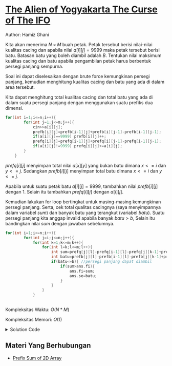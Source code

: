 # [The Alien of Yogyakarta The Curse of The IFO](https://tlx.toki.id/courses/competitive/chapters/13/problems/F)

Author: Hamiz Ghani

Kita akan menerima $N × M$ buah petak. Petak tersebut berisi nilai-nilai kualitas cacing dan apabila nilai $a[i][j]=9999$ maka petak tersebut berisi batu. Batasan batu yang boleh diambil adalah $B$. Tentukan nilai maksimum kualitas cacing dan batu apabila pengambilan petak harus berbentuk persegi panjang sempurna.

Soal ini dapat diselesaikan dengan brute force kemungkinan persegi panjang, kemudian menghitung kualitas cacing dan batu yang ada di dalam area tersebut.

Kita dapat menghitung total kualitas cacing dan total batu yang ada di dalam suatu persegi panjang dengan menggunakan suatu prefiks dua dimensi.

```c++
for(int i=1;i<=n;i++){
		for(int j=1;j<=m;j++){
			cin>>a[i][j];
			prefb[i][j]=prefb[i-1][j]+prefb[i][j-1]-prefb[i-1][j-1];
			if(a[i][j]==9999) prefb[i][j]++;
			prefq[i][j]=prefq[i-1][j]+prefq[i][j-1]-prefq[i-1][j-1];
			if(a[i][j]!=9999) prefq[i][j]+=a[i][j];
		}
	}
```
$prefq[i][j]$ menyimpan total nilai $a[x][y]$ yang bukan batu dimana $x<=i$ dan $y<=j$. Sedangkan $prefb[i][j]$ menyimpan total batu dimana $x<=i$ dan $y<=j$.

Apabila untuk suatu petak batu $a[i][j]=9999$, tambahkan nilai $prefb[i][j]$ dengan 1. Selain itu tambahkan $prefq[i][j]$ dengan $a[i][j]$.

Kemudian lakukan for loop bertingkat untuk masing-masing kemungkinan persegi panjang. Serta, cek total qualitas cacingnya (saya menyimpannya dalam variabel $sum$) dan banyak batu yang terangkut (variabel $batu$). Suatu persegi panjang kita anggap invalid apabila banyak $batu>b$, Selain itu bandingkan nilai $sum$ dengan jawaban sebelumnya.

```c++
for(int i=1;i<=n;i++){
		for(int j=i;j<=n;j++){
			for(int k=1;k<=m;k++){
				for(int l=k;l<=m;l++){
					int sum=prefq[j][l]-prefq[i-1][l]-prefq[j][k-1]+prefq[i-1][k-1];
					int batu=prefb[j][l]-prefb[i-1][l]-prefb[j][k-1]+prefb[i-1][k-1];
					if(batu<=b){ //persegi panjang dapat diambil
						if(sum>ans.fi){
							ans.fi=sum;
							ans.se=batu;
						}
					}
				}
			}
		
```
Kompleksitas Waktu: $O(N*M)$

Kompleksitas Memori: $O(1)$

<details>
  <summary>Solution Code</summary>

```c++
#include<bits/stdc++.h>
#define pii pair<int,int>
using namespace std;
int n,m,b;
int a[55][55];
int prefq[55][55];
int prefb[55][55];
pii ans;
main(){
	cin>>n>>m>>b;
	for(int i=1;i<=n;i++){
		for(int j=1;j<=m;j++){
			cin>>a[i][j];
			prefb[i][j]=prefb[i-1][j]+prefb[i][j-1]-prefb[i-1][j-1];
			if(a[i][j]==9999) prefb[i][j]++;
			prefq[i][j]=prefq[i-1][j]+prefq[i][j-1]-prefq[i-1][j-1];
			if(a[i][j]!=9999) prefq[i][j]+=a[i][j];
		}
	}
	for(int i=1;i<=n;i++){
		for(int j=i;j<=n;j++){
			for(int k=1;k<=m;k++){
				for(int l=k;l<=m;l++){
					int sum=prefq[j][l]-prefq[i-1][l]-prefq[j][k-1]+prefq[i-1][k-1];
					int batu=prefb[j][l]-prefb[i-1][l]-prefb[j][k-1]+prefb[i-1][k-1];
					if(batu<=b){
						if(sum>ans.fi){
							ans.fi=sum;
							ans.se=batu;
						}
					}
				}
			}
		}
	}
	cout<<ans.fi<<" "<<ans.se<<endl;
}
```
</details>



<!-- Tambahkan komentar apabila perlu

## Komentar
    
- Komentar I
- Komentar II

-->

<!-- Tambahkan referensi link materi yang berhubungan apabila perlu
-->
## Materi Yang Berhubungan
    
-  [Prefix Sum of 2D Array](https://www.geeksforgeeks.org/prefix-sum-2d-array/)


<!-- Tambahkan referensi link soal yang berhubungan apabila perlu

## Soal Yang Berhubungan
    
- [Nama Soal 1](link-soal)
- [Nama Soal II](link-soal)

-->